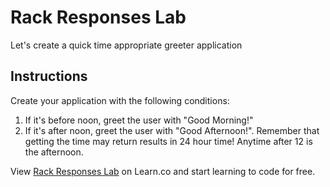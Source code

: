 # Rack Responses Lab

Let's create a quick time appropriate greeter application

## Instructions

Create your application with the following conditions: 

  1. If it's before noon, greet the user with "Good Morning!"
  2. If it's after noon, greet the user with "Good Afternoon!". Remember that getting the time may return results in 24 hour time! Anytime after 12 is the afternoon.

<p data-visibility='hidden'>View <a href='https://learn.co/lessons/rack-responses-lab' title='Rack Responses Lab'>Rack Responses Lab</a> on Learn.co and start learning to code for free.</p>